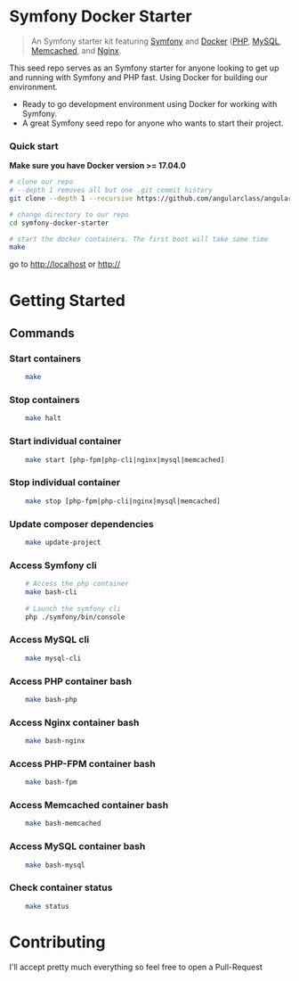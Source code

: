 # Symfony Docker Starter

> An Symfony starter kit featuring 
[Symfony](https://symfony.com/) and 
[Docker](https://www.docker.com/) 
([PHP](https://), 
[MySQL](https://), 
[Memcached](https://),
and [Nginx](https://).

This seed repo serves as an Symfony starter for anyone looking to get up and running with Symfony and PHP fast. Using Docker for building our environment.

* Ready to go development environment using Docker for working with Symfony.
* A great Symfony seed repo for anyone who wants to start their project.

### Quick start
**Make sure you have Docker version >= 17.04.0**

```bash
# clone our repo
# --depth 1 removes all but one .git commit history
git clone --depth 1 --recursive https://github.com/angularclass/angular2-webpack-starter.git symfony-docker-starter

# change directory to our repo
cd symfony-docker-starter

# start the docker containers. The first boot will take some time
make
```
go to [http://localhost](http://localhost) or [http://<docker-machine>](http://<docker-machine>)

# Getting Started

## Commands

### Start containers
```bash
    make

```
### Stop containers
```bash
    make halt

```
### Start individual container
```bash
    make start [php-fpm|php-cli|nginx|mysql|memcached]

```
### Stop individual container
```bash
    make stop [php-fpm|php-cli|nginx|mysql|memcached]

```
### Update composer dependencies
```bash
    make update-project

```
### Access Symfony cli
```bash
    # Access the php container
    make bash-cli
    
    # Launch the symfony cli
    php ./symfony/bin/console
```
### Access MySQL cli
```bash
    make mysql-cli

```
### Access PHP container bash
```bash
    make bash-php

```
### Access Nginx container bash
```bash
    make bash-nginx

```
### Access PHP-FPM container bash
```bash
    make bash-fpm

```
### Access Memcached container bash
```bash
    make bash-memcached

```
### Access MySQL container bash
```bash
    make bash-mysql

```
### Check container status
```bash
    make status

```
# Contributing
I'll accept pretty much everything so feel free to open a Pull-Request





